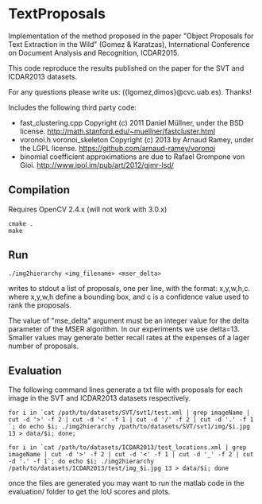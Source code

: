# TextProposals

Implementation of the method proposed in the paper "Object Proposals for Text Extraction in the Wild" (Gomez & Karatzas), International Conference on Document Analysis and Recognition, ICDAR2015.

This code reproduce the results published on the paper for the SVT and ICDAR2013 datasets.

For any questions please write us: ({lgomez,dimos}@cvc.uab.es). Thanks!


Includes the following third party code:

  - fast_clustering.cpp Copyright (c) 2011 Daniel Müllner, under the BSD license. http://math.stanford.edu/~muellner/fastcluster.html
  - voronoi.h voronoi_skeleton Copyright (c) 2013 by Arnaud Ramey, under the LGPL license. https://github.com/arnaud-ramey/voronoi
  - binomial coefficient approximations are due to Rafael Grompone von Gioi. http://www.ipol.im/pub/art/2012/gjmr-lsd/

## Compilation

Requires OpenCV 2.4.x (will not work with 3.0.x)

```
cmake .
make
```

## Run

  ``./img2hierarchy <img_filename> <mser_delta>``

writes to stdout a list of proposals, one per line, with the format: x,y,w,h,c.
where x,y,w,h define a bounding box, and c is a confidence value used to rank the proposals.

The value of "mse_delta" argument must be an integer value for the delta parameter of the MSER algorithm. In our experiments we use delta=13. Smaller values may generate better recall rates at the expenses of a lager number of proposals.

## Evaluation

The following command lines generate a txt file with proposals for each image in the SVT and ICDAR2013 datasets respectively.

  ``for i in `cat /path/to/datasets/SVT/svt1/test.xml | grep imageName | cut -d '>' -f 2 | cut -d '<' -f 1 | cut -d '/' -f 2 | cut -d '.' -f 1 `; do echo $i; ./img2hierarchy /path/to/datasets/SVT/svt1/img/$i.jpg 13 > data/$i; done;``

  ``for i in `cat /path/to/datasets/ICDAR2013/test_locations.xml | grep imageName | cut -d '>' -f 2 | cut -d '<' -f 1 | cut -d '_' -f 2 | cut -d '.' -f 1`; do echo $i; ./img2hierarchy /path/to/datasets/ICDAR2013/test/img_$i.jpg 13 > data/$i; done``

once the files are generated you may want to run the matlab code in the evaluation/ folder to get the IoU scores and plots.
